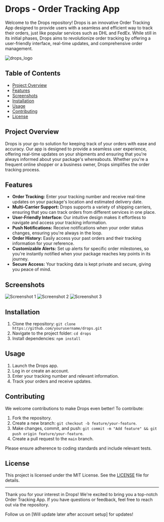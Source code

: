 # Drops - Order Tracking App

Welcome to the Drops repository! Drops is an innovative Order Tracking App designed to provide users with a seamless and efficient way to track their orders, just like popular services such as DHL and FedEx. While still in its initial phases, Drops aims to revolutionize order tracking by offering a user-friendly interface, real-time updates, and comprehensive order management.

![drops_logo](https://github.com/jungerion/drops/raw/main/assets/121369976/0134c272-1233-40b0-9257-d66c324124be.png)


## Table of Contents

- [Project Overview](#project-overview)
- [Features](#features)
- [Screenshots](#screenshots)
- [Installation](#installation)
- [Usage](#usage)
- [Contributing](#contributing)
- [License](#license)

## Project Overview

Drops is your go-to solution for keeping track of your orders with ease and accuracy. Our app is designed to provide a seamless user experience, offering real-time updates on your shipments and ensuring that you're always informed about your package's whereabouts. Whether you're a frequent online shopper or a business owner, Drops simplifies the order tracking process.

## Features

- **Order Tracking:** Enter your tracking number and receive real-time updates on your package's location and estimated delivery date.
- **Multi-Carrier Support:** Drops supports a variety of shipping carriers, ensuring that you can track orders from different services in one place.
- **User-Friendly Interface:** Our intuitive design makes it effortless to navigate and access your tracking information.
- **Push Notifications:** Receive notifications when your order status changes, ensuring you're always in the loop.
- **Order History:** Easily access your past orders and their tracking information for your reference.
- **Customizable Alerts:** Set up alerts for specific order milestones, so you're instantly notified when your package reaches key points in its journey.
- **Secure Access:** Your tracking data is kept private and secure, giving you peace of mind.

## Screenshots

![Screenshot 1](screenshots/screenshot1.png)
![Screenshot 2](screenshots/screenshot2.png)
![Screenshot 3](screenshots/screenshot3.png)

## Installation

1. Clone the repository: `git clone https://github.com/yourusername/drops.git`
2. Navigate to the project folder: `cd drops`
3. Install dependencies: `npm install`

## Usage

1. Launch the Drops app.
2. Log in or create an account.
3. Enter your tracking number and relevant information.
4. Track your orders and receive updates.

## Contributing

We welcome contributions to make Drops even better! To contribute:

1. Fork the repository.
2. Create a new branch: `git checkout -b feature/your-feature`.
3. Make changes, commit, and push: `git commit -m "Add feature" && git push origin feature/your-feature`.
4. Create a pull request to the `main` branch.

Please ensure adherence to coding standards and include relevant tests.

## License

This project is licensed under the MIT License. See the [LICENSE](LICENSE) file for details.

---

Thank you for your interest in Drops! We're excited to bring you a top-notch Order Tracking App. If you have questions or feedback, feel free to reach out via the repository.

Follow us on [Will update later after account setup] for updates!
